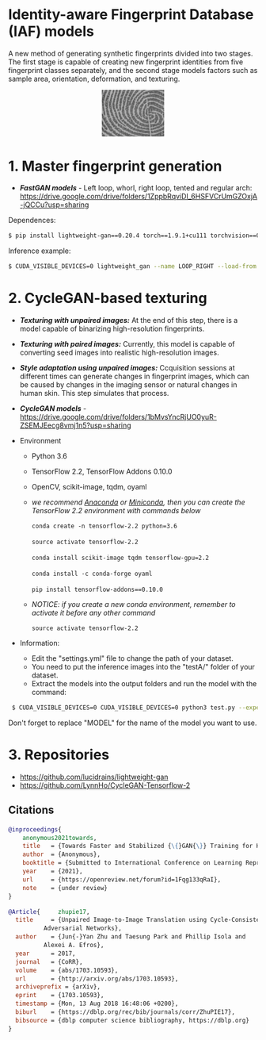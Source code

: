 # Identity-aware Fingerprint Database (IAF) models

A new method of generating synthetic fingerprints divided into two stages. The first stage is capable of creating new fingerprint identities from five fingerprint classes separately, and the second stage models factors such as sample area, orientation, deformation, and texturing.

<p align="center"> <img src="25_1_5.png" width="25%" /> </p>


# 1. Master fingerprint generation

-  ***FastGAN models*** - Left loop, whorl, right loop, tented and regular arch:  https://drive.google.com/drive/folders/1ZppbRqviDI_6HSFVCrUmGZOxjA-jQCCu?usp=sharing

  Dependences: 
  ```bash
  $ pip install lightweight-gan==0.20.4 torch==1.9.1+cu111 torchvision==0.10.1+cu111 torchaudio==0.9.1 -f https://download.pytorch.org/whl/torch_stable.html 
  ```

  Inference example: 
  ```bash
  $ CUDA_VISIBLE_DEVICES=0 lightweight_gan --name LOOP_RIGHT --load-from 138 --generate --generate-types default --num-image-tiles 1000
  ```
  
# 2. CycleGAN-based texturing

- ***Texturing with unpaired images:*** At the end of this step, there is a model capable of binarizing high-resolution fingerprints.
- ***Texturing with paired images:***  Currently, this model is capable of converting seed images into realistic high-resolution images.
- ***Style adaptation using unpaired images:*** Ccquisition sessions at different times can generate changes in fingerprint images, which can be caused by changes in the imaging sensor or natural changes in human skin. This step simulates that process. 
     
-  ***CycleGAN models*** - https://drive.google.com/drive/folders/1bMvsYncRjUO0yuR-ZSEMJEecg8vmj1n5?usp=sharing

- Environment

    - Python 3.6

    - TensorFlow 2.2, TensorFlow Addons 0.10.0

    - OpenCV, scikit-image, tqdm, oyaml

    - *we recommend [Anaconda](https://www.anaconda.com/distribution/#download-section) or [Miniconda](https://docs.conda.io/en/latest/miniconda.html#linux-installers), then you can create the TensorFlow 2.2 environment with commands below*

        ```console
        conda create -n tensorflow-2.2 python=3.6

        source activate tensorflow-2.2

        conda install scikit-image tqdm tensorflow-gpu=2.2

        conda install -c conda-forge oyaml

        pip install tensorflow-addons==0.10.0
        ```

    - *NOTICE: if you create a new conda environment, remember to activate it before any other command*

        ```console
        source activate tensorflow-2.2
        ```
- Information: 
  - Edit the "settings.yml" file to change the path of your dataset.
  - You need to put the inference images into the "testA/" folder of your dataset.
  - Extract the models into the output folders and run the model with the command:
 ```bash
  $ CUDA_VISIBLE_DEVICES=0 CUDA_VISIBLE_DEVICES=0 python3 test.py --experiment_dir ./output/MODEL/
  ```
Don't forget to replace "MODEL" for the name of the model you want to use.

# 3. Repositories
- https://github.com/lucidrains/lightweight-gan
- https://github.com/LynnHo/CycleGAN-Tensorflow-2

## Citations

```bibtex
@inproceedings{
    anonymous2021towards,
    title   = {Towards Faster and Stabilized {\{}GAN{\}} Training for High-fidelity Few-shot Image Synthesis},
    author  = {Anonymous},
    booktitle = {Submitted to International Conference on Learning Representations},
    year    = {2021},
    url     = {https://openreview.net/forum?id=1Fqg133qRaI},
    note    = {under review}
}
```

```bibtex
@Article{	  zhupie17,
  title		= {Unpaired Image-to-Image Translation using Cycle-Consistent
		  Adversarial Networks},
  author	= {Jun{-}Yan Zhu and Taesung Park and Phillip Isola and
		  Alexei A. Efros},
  year		= 2017,
  journal	= {CoRR},
  volume	= {abs/1703.10593},
  url		= {http://arxiv.org/abs/1703.10593},
  archiveprefix	= {arXiv},
  eprint	= {1703.10593},
  timestamp	= {Mon, 13 Aug 2018 16:48:06 +0200},
  biburl	= {https://dblp.org/rec/bib/journals/corr/ZhuPIE17},
  bibsource	= {dblp computer science bibliography, https://dblp.org}
}
```

